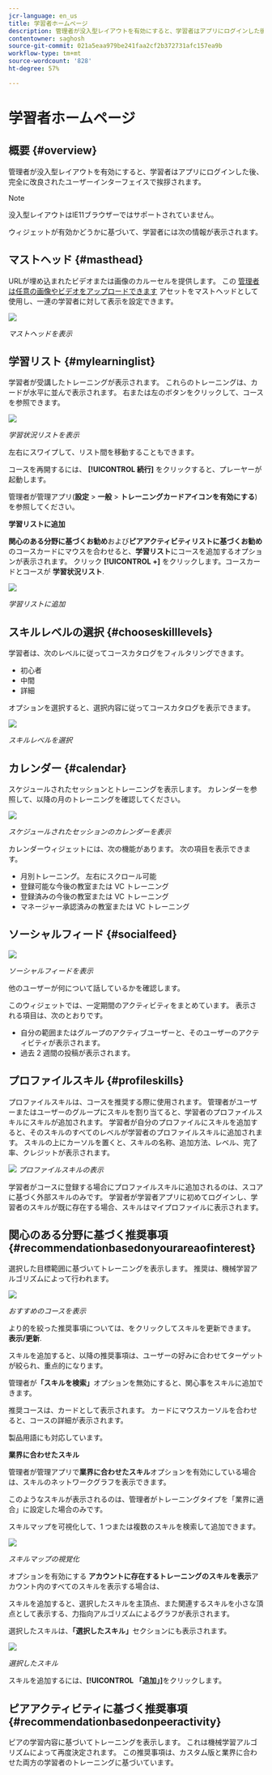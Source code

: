 ```yaml
---
jcr-language: en_us
title: 学習者ホームページ
description: 管理者が没入型レイアウトを有効にすると、学習者はアプリにログインした後、完全に改良されたユーザーインターフェイスで挨拶されます。
contentowner: saghosh
source-git-commit: 021a5eaa979be241faa2cf2b372731afc157ea9b
workflow-type: tm+mt
source-wordcount: '828'
ht-degree: 57%

---
```




# 学習者ホームページ

## 概要 {#overview}

管理者が没入型レイアウトを有効にすると、学習者はアプリにログインした後、完全に改良されたユーザーインターフェイスで挨拶されます。

>[!NOTE]
>
>没入型レイアウトはIE11ブラウザーではサポートされていません。

ウィジェットが有効かどうかに基づいて、学習者には次の情報が表示されます。

## マストヘッド {#masthead}

URLが埋め込まれたビデオまたは画像のカルーセルを提供します。 この [管理者は任意の画像やビデオをアップロードできます](../../administrators/feature-summary/announcements.md#masthead) アセットをマストヘッドとして使用し、一連の学習者に対して表示を設定できます。

![](assets/learner-masthead.png)

*マストヘッドを表示*

## 学習リスト {#mylearninglist}

学習者が受講したトレーニングが表示されます。 これらのトレーニングは、カードが水平に並んで表示されます。 右または左のボタンをクリックして、コースを参照できます。

![](assets/learner-my-learning-list.png)

*学習状況リストを表示*

左右にスワイプして、リスト間を移動することもできます。

コースを再開するには、 **[!UICONTROL 続行]** をクリックすると、プレーヤーが起動します。

管理者が管理アプリ(**設定** > **一般** > **トレーニングカードアイコンを有効にする**)を参照してください。

**学習リストに追加**

**関心のある分野に基づくお勧め**&#x200B;および&#x200B;**ピアアクティビティリストに基づくお勧め**&#x200B;のコースカードにマウスを合わせると、**学習リスト**&#x200B;にコースを追加するオプションが表示されます。 クリック **[!UICONTROL +]** をクリックします。コースカードとコースが **学習状況リスト**.

![](assets/add-my-learning.png)

*学習リストに追加*

## スキルレベルの選択 {#chooseskilllevels}

学習者は、次のレベルに従ってコースカタログをフィルタリングできます。

* 初心者
* 中間
* 詳細

オプションを選択すると、選択内容に従ってコースカタログを表示できます。

![](assets/skill-levels.png)

*スキルレベルを選択*

## カレンダー {#calendar}

スケジュールされたセッションとトレーニングを表示します。 カレンダーを参照して、以降の月のトレーニングを確認してください。

![](assets/learner-calendar.png)

*スケジュールされたセッションのカレンダーを表示*

カレンダーウィジェットには、次の機能があります。 次の項目を表示できます。

* 月別トレーニング。 左右にスクロール可能
* 登録可能な今後の教室または VC トレーニング
* 登録済みの今後の教室または VC トレーニング
* マネージャー承認済みの教室または VC トレーニング

## ソーシャルフィード {#socialfeed}

![](assets/social-feed.png)

*ソーシャルフィードを表示*

他のユーザーが何について話しているかを確認します。

このウィジェットでは、一定期間のアクティビティをまとめています。 表示される項目は、次のとおりです。

* 自分の範囲またはグループのアクティブユーザーと、そのユーザーのアクティビティが表示されます。
* 過去 2 週間の投稿が表示されます。

## プロファイルスキル {#profileskills}

プロファイルスキルは、コースを推奨する際に使用されます。 管理者がユーザーまたはユーザーのグループにスキルを割り当てると、学習者のプロファイルスキルにスキルが追加されます。 学習者が自分のプロファイルにスキルを追加すると、そのスキルのすべてのレベルが学習者のプロファイルスキルに追加されます。 スキルの上にカーソルを置くと、スキルの名称、追加方法、レベル、完了率、クレジットが表示されます。

![](assets/profile-skills.png)
*プロファイルスキルの表示*

学習者がコースに登録する場合にプロファイルスキルに追加されるのは、スコアに基づく外部スキルのみです。 学習者が学習者アプリに初めてログインし、学習者のスキルが既に存在する場合、スキルはマイプロファイルに表示されます。

## 関心のある分野に基づく推奨事項 {#recommendationbasedonyourareaofinterest}

選択した目標範囲に基づいてトレーニングを表示します。 推奨は、機械学習アルゴリズムによって行われます。

![](assets/learner-recommendation.png)

*おすすめのコースを表示*

より的を絞った推奨事項については、をクリックしてスキルを更新できます。 **表示/更新**.

スキルを追加すると、以降の推奨事項は、ユーザーの好みに合わせてターゲットが絞られ、重点的になります。

管理者が&#x200B;**「スキルを検索」**&#x200B;オプションを無効にすると、関心事をスキルに追加できます。

推奨コースは、カードとして表示されます。 カードにマウスカーソルを合わせると、コースの詳細が表示されます。

製品用語にも対応しています。

**業界に合わせたスキル**

管理者が管理アプリで&#x200B;**業界に合わせたスキル**&#x200B;オプションを有効にしている場合は、スキルのネットワークグラフを表示できます。

このようなスキルが表示されるのは、管理者がトレーニングタイプを「業界に適合」に設定した場合のみです。

スキルマップを可視化して、1 つまたは複数のスキルを検索して追加できます。

![](assets/learner-add-industry-skills.png)

*スキルマップの視覚化*

オプションを有効にする **アカウントに存在するトレーニングのスキルを表示**&#x200B;アカウント内のすべてのスキルを表示する場合は、

スキルを追加すると、選択したスキルを主頂点、また関連するスキルを小さな頂点として表示する、力指向アルゴリズムによるグラフが表示されます。

選択したスキルは、**「選択したスキル」**&#x200B;セクションにも表示されます。

![](assets/learner-add-industry-skills-1.png)

*選択したスキル*

スキルを追加するには、**[!UICONTROL 「追加」]**&#x200B;をクリックします。

## ピアアクティビティに基づく推奨事項 {#recommendationbasedonpeeractivity}

ピアの学習内容に基づいてトレーニングを表示します。 これは機械学習アルゴリズムによって再度決定されます。 この推奨事項は、カスタム版と業界に合わせた両方の学習者のトレーニングに基づいています。

